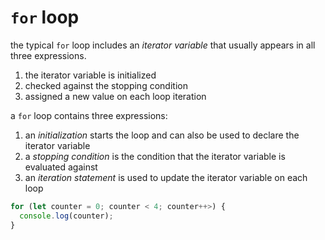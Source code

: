 # `for` loop

the typical `for` loop includes an _iterator variable_ that usually appears in all three expressions.

1. the iterator variable is initialized
2. checked against the stopping condition
3. assigned a new value on each loop iteration

a `for` loop contains three expressions:

1. an _initialization_ starts the loop and can also be used to declare the iterator variable
2. a _stopping condition_ is the condition that the iterator variable is evaluated against
3. an _iteration statement_ is used to update the iterator variable on each loop

```jsx
for (let counter = 0; counter < 4; counter++>) {
  console.log(counter);
}
```
